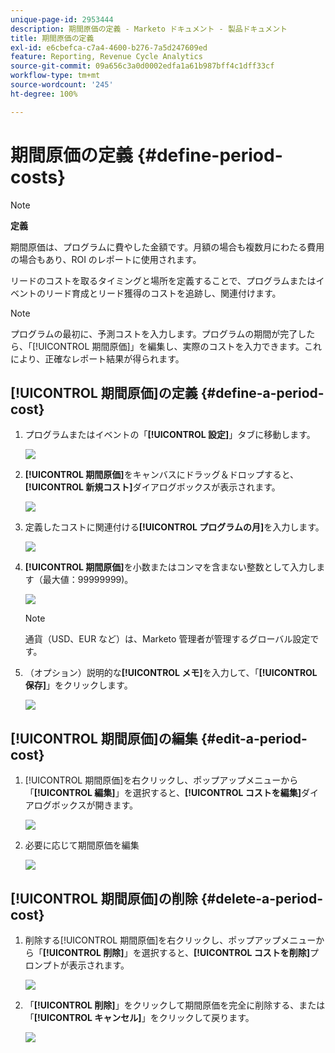 ```yaml
---
unique-page-id: 2953444
description: 期間原価の定義 - Marketo ドキュメント - 製品ドキュメント
title: 期間原価の定義
exl-id: e6cbefca-c7a4-4600-b276-7a5d247609ed
feature: Reporting, Revenue Cycle Analytics
source-git-commit: 09a656c3a0d0002edfa1a61b987bff4c1dff33cf
workflow-type: tm+mt
source-wordcount: '245'
ht-degree: 100%

---
```


# 期間原価の定義 {#define-period-costs}

>[!NOTE]
>
>**定義**
>
>期間原価は、プログラムに費やした金額です。月額の場合も複数月にわたる費用の場合もあり、ROI のレポートに使用されます。

リードのコストを取るタイミングと場所を定義することで、プログラムまたはイベントのリード育成とリード獲得のコストを追跡し、関連付けます。

>[!NOTE]
>
>プログラムの最初に、予測コストを入力します。プログラムの期間が完了したら、「[!UICONTROL 期間原価]」を編集し、実際のコストを入力できます。これにより、正確なレポート結果が得られます。

## [!UICONTROL 期間原価]の定義 {#define-a-period-cost}

1. プログラムまたはイベントの「**[!UICONTROL 設定]**」タブに移動します。

   ![](assets/image2015-4-24-11-3a13-3a27.png)

1. **[!UICONTROL 期間原価]**&#x200B;をキャンバスにドラッグ＆ドロップすると、**[!UICONTROL 新規コスト]**&#x200B;ダイアログボックスが表示されます。

   ![](assets/image2015-4-24-16-3a31-3a15.png)

1. 定義したコストに関連付ける&#x200B;**[!UICONTROL プログラムの月]**&#x200B;を入力します。

   ![](assets/image2015-4-24-16-3a11-3a30.png)

1. **[!UICONTROL 期間原価]**&#x200B;を小数またはコンマを含まない整数として入力します（最大値：99999999)。

   ![](assets/image2015-4-24-16-3a10-3a24.png)

   >[!NOTE]
   >
   >通貨（USD、EUR など）は、Marketo 管理者が管理するグローバル設定です。

1. （オプション）説明的な&#x200B;**[!UICONTROL メモ]**&#x200B;を入力して、「**[!UICONTROL 保存]**」をクリックします。

   ![](assets/image2015-4-24-16-3a21-3a16.png)

## [!UICONTROL 期間原価]の編集 {#edit-a-period-cost}

1. [!UICONTROL 期間原価]を右クリックし、ポップアップメニューから「**[!UICONTROL 編集]**」を選択すると、**[!UICONTROL コストを編集]**&#x200B;ダイアログボックスが開きます。

   ![](assets/image2015-4-24-16-3a26-3a29.png)

1. 必要に応じて期間原価を編集

   ![](assets/image2015-4-24-16-3a27-3a38.png)

## [!UICONTROL 期間原価]の削除 {#delete-a-period-cost}

1. 削除する[!UICONTROL 期間原価]を右クリックし、ポップアップメニューから「**[!UICONTROL 削除]**」を選択すると、**[!UICONTROL コストを削除]**&#x200B;プロンプトが表示されます。

   ![](assets/image2015-4-24-16-3a33-3a32.png)

1. 「**[!UICONTROL 削除]**」をクリックして期間原価を完全に削除する、または「**[!UICONTROL キャンセル]**」をクリックして戻ります。

   ![](assets/image2015-4-24-16-3a34-3a38.png)
